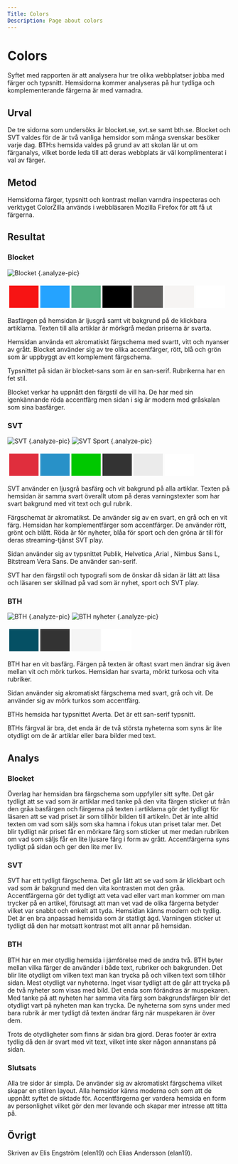 ```yaml
---
Title: Colors
Description: Page about colors
---
```



Colors
=======================

Syftet med rapporten är att analysera hur tre olika webbplatser jobba med färger och typsnitt. Hemsidorna kommer analyseras på hur tydliga och komplementerande färgerna är med varnadra.

Urval
-----------------------

De tre sidorna som undersöks är blocket.se, svt.se samt bth.se. Blocket och SVT valdes för de är två vanliga hemsidor som många svenskar besöker varje dag. BTH:s hemsida valdes på grund av att skolan lär ut om färganalys, vilket borde leda till att deras webbplats är väl komplimenterat i val av färger.

Metod
-----------------------

Hemsidorna färger, typsnitt och kontrast mellan varndra inspecteras och verktyget ColorZilla används i webbläsaren Mozilla Firefox för att få ut färgerna.

Resultat
-----------------------

### Blocket
![Blocket](../image/blocket.png?save-as=jpg) {.analyze-pic}
<table style="border-spacing: 4px; border-collapse: separate">
<tr>
<td style="height: 50px; width: 50px; background-color: #F71414">
<td style="height: 50px; width: 50px; background-color: #25A3FF">
<td style="height: 50px; width: 50px; background-color: #4EAE7D">
<td style="height: 50px; width: 50px; background-color: #000000">
<td style="height: 50px; width: 50px; background-color: #5F5E5D">
<td style="height: 50px; width: 50px; background-color: #F6F4F3">
<td style="height: 50px; width: 50px; background-color: #FFFFFF">
</tr>
</table>
Basfärgen på hemsidan är ljusgrå samt vit bakgrund på de klickbara artiklarna. Texten till alla artiklar är mörkgrå medan priserna är svarta. 

Hemsidan använda ett akromatiskt färgschema med svartt, vitt och nyanser av grått. Blocket använder sig av tre olika accentfärger, rött, blå och grön som är uppbyggt av ett komplement färgschema.

Typsnittet på sidan är blocket-sans som är en san-serif. Rubrikerna har en fet stil.

Blocket verkar ha uppnått den färgstil de vill ha. De har med sin igenkännande röda accentfärg men sidan i sig är modern med gråskalan som sina basfärger.

### SVT
![SVT](../image/svt.png?save-as=jpg) {.analyze-pic}
![SVT Sport](../image/svt1.png?save-as=jpg) {.analyze-pic}
<table style="border-spacing: 4px; border-collapse: separate">
<tr>
<td style="height: 50px; width: 50px; background-color: #E02E3D">
<td style="height: 50px; width: 50px; background-color: #2891C8">
<td style="height: 50px; width: 50px; background-color: #00C800">
<td style="height: 50px; width: 50px; background-color: #333333">
<td style="height: 50px; width: 50px; background-color: #EBEBEB">
<td style="height: 50px; width: 50px; background-color: #FFFFFF">
</tr>
</table>
SVT använder en ljusgrå basfärg och vit bakgrund på alla artiklar. Texten på hemsidan är samma svart överallt utom på deras varningstexter som har svart bakgrund med vit text och gul rubrik.

Färgschemat är akromatikst. De använder sig av en svart, en grå och en vit färg. Hemsidan har komplementfärger som accentfärger. De använder rött, grönt och blått. Röda är för nyheter, blåa för sport och den gröna är till för deras streaming-tjänst SVT play.  

Sidan använder sig av typsnittet Publik, Helvetica ,Arial , Nimbus Sans L, Bitstream Vera Sans. De använder san-serif. 

SVT har den färgstil och typografi som de önskar då sidan är lätt att läsa och läsaren ser skillnad på vad som är nyhet, sport och SVT play.

### BTH
![BTH](../image/bth.png?save-as=jpg) {.analyze-pic}
![BTH nyheter](../image/bth1.png?save-as=jpg) {.analyze-pic}
<table style="border-spacing: 4px; border-collapse: separate">
<tr>
<td style="height: 50px; width: 50px; background-color: #055064">
<td style="height: 50px; width: 50px; background-color: #333333">
<td style="height: 50px; width: 50px; background-color: #F5F5F5">
<td style="height: 50px; width: 50px; background-color: #FFFFFF">
</tr>
</table>
BTH har en vit basfärg. Färgen på texten är oftast svart men ändrar sig även mellan vit och mörk turkos. Hemsidan har svarta, mörkt turkosa och vita rubriker. 

Sidan använder sig akromatiskt färgschema med svart, grå och vit. De använder sig av mörk turkos som accentfärg. 

BTHs hemsida har typsnittet Averta. Det är ett san-serif typsnitt. 

BTHs färgval är bra, det enda är de två största nyheterna som syns är lite otydligt om de är artiklar eller bara bilder med text.

Analys
-----------------------

### Blocket
Överlag har hemsidan bra färgschema som uppfyller sitt syfte. Det går tydligt att se vad som är artiklar med tanke på den vita färgen sticker ut från den gråa basfärgen och färgerna på texten i artiklarna gör det tydligt för läsaren att se vad priset är som tillhör bilden till artikeln. Det är inte alltid texten om vad som säljs som ska hamna i fokus utan priset talar mer. Det blir tydligt när priset får en mörkare färg som sticker ut mer medan rubriken om vad som säljs får en lite ljusare färg i form av grått. Accentfärgerna syns tydligt på sidan och ger den lite mer liv.

### SVT
SVT har ett tydligt färgschema. Det går lätt att se vad som är klickbart och vad som är bakgrund med den vita kontrasten mot den gråa. Accentfärgerna gör det tydligt att veta vad eller vart man kommer om man trycker på en artikel, förutsagt att man vet vad de olika färgerna betyder vilket var snabbt och enkelt att tyda. Hemsidan känns modern och tydlig. Det är en bra anpassad hemsida som är statligt ägd. Varningen sticker ut tydligt då den har motsatt kontrast mot allt annar på hemsidan.

### BTH
BTH har en mer otydlig hemsida i jämförelse med de andra två. BTH byter mellan vilka färger de använder i både text, rubriker och bakgrunden. Det blir lite otydligt om vilken text man kan trycka på och vilken text som tillhör sidan. Mest otydligt var nyheterna. Inget visar tydligt att de går att trycka på de två nyheter som visas med bild. Det enda som förändras är muspekaren. Med tanke på att nyheten har samma vita färg som bakgrundsfärgen blir det otydligt vart på nyheten man kan trycka. De nyheterna som syns under med bara rubrik är mer tydligt då texten ändrar färg när muspekaren är över dem. 

Trots de otydligheter som finns är sidan bra gjord. Deras footer är extra tydlig då den är svart med vit text, vilket inte sker någon annanstans på sidan.

### Slutsats
Alla tre sidor är simpla. De använder sig av akromatiskt färgschema vilket skapar en stilren layout. Alla hemsidor känns moderna och som att de uppnått syftet de siktade för. Accentfärgerna ger vardera hemsida en form av personlighet vilket gör den mer levande och skapar mer intresse att titta på.

Övrigt
-----------------------

Skriven av Elis Engström (elen19) och Elias Andersson (elan19).
